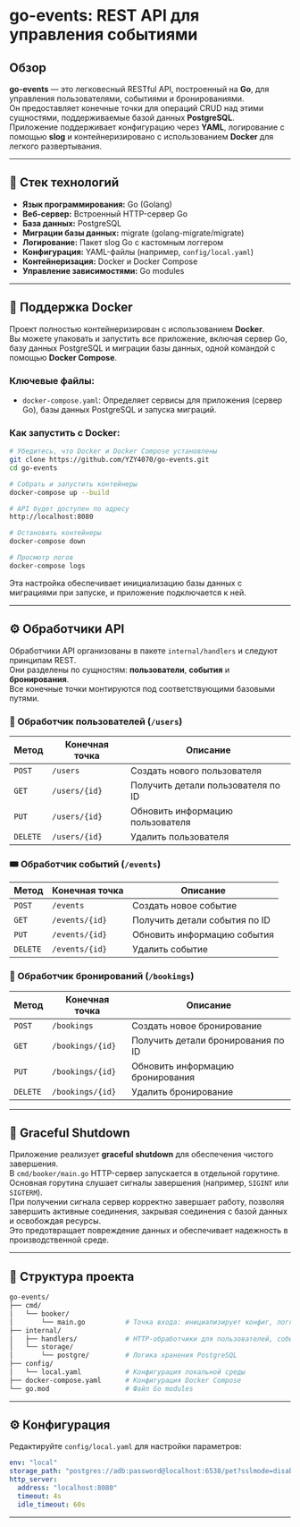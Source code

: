 # go-events: REST API для управления событиями

## Обзор

**go-events** — это легковесный RESTful API, построенный на **Go**, для управления пользователями, событиями и бронированиями.  
Он предоставляет конечные точки для операций CRUD над этими сущностями, поддерживаемые базой данных **PostgreSQL**.  
Приложение поддерживает конфигурацию через **YAML**, логирование с помощью **slog** и контейнеризировано с использованием **Docker** для легкого развертывания.

---

## 🧰 Стек технологий

- **Язык программирования:** Go (Golang)
- **Веб-сервер:** Встроенный HTTP-сервер Go
- **База данных:** PostgreSQL
- **Миграции базы данных:** migrate (golang-migrate/migrate)
- **Логирование:** Пакет slog Go с кастомным логгером
- **Конфигурация:** YAML-файлы (например, `config/local.yaml`)
- **Контейнеризация:** Docker и Docker Compose
- **Управление зависимостями:** Go modules

---

## 🐳 Поддержка Docker

Проект полностью контейнеризирован с использованием **Docker**.  
Вы можете упаковать и запустить все приложение, включая сервер Go, базу данных PostgreSQL и миграции базы данных, одной командой с помощью **Docker Compose**.

### Ключевые файлы:

- `docker-compose.yaml`: Определяет сервисы для приложения (сервер Go), базы данных PostgreSQL и запуска миграций.

### Как запустить с Docker:

```bash
# Убедитесь, что Docker и Docker Compose установлены
git clone https://github.com/YZY4070/go-events.git
cd go-events

# Собрать и запустить контейнеры
docker-compose up --build

# API будет доступен по адресу
http://localhost:8080

# Остановить контейнеры
docker-compose down

# Просмотр логов
docker-compose logs
```

Эта настройка обеспечивает инициализацию базы данных с миграциями при запуске, и приложение подключается к ней.

---

## ⚙️ Обработчики API

Обработчики API организованы в пакете `internal/handlers` и следуют принципам REST.  
Они разделены по сущностям: **пользователи**, **события** и **бронирования**.  
Все конечные точки монтируются под соответствующими базовыми путями.

### 👤 Обработчик пользователей (`/users`)

| Метод | Конечная точка | Описание |
|-------|----------------|-----------|
| `POST` | `/users` | Создать нового пользователя |
| `GET` | `/users/{id}` | Получить детали пользователя по ID |
| `PUT` | `/users/{id}` | Обновить информацию пользователя |
| `DELETE` | `/users/{id}` | Удалить пользователя |

### 🎟️ Обработчик событий (`/events`)

| Метод | Конечная точка | Описание |
|-------|----------------|-----------|
| `POST` | `/events` | Создать новое событие |
| `GET` | `/events/{id}` | Получить детали события по ID |
| `PUT` | `/events/{id}` | Обновить информацию события |
| `DELETE` | `/events/{id}` | Удалить событие |

### 📅 Обработчик бронирований (`/bookings`)

| Метод | Конечная точка | Описание |
|-------|----------------|-----------|
| `POST` | `/bookings` | Создать новое бронирование |
| `GET` | `/bookings/{id}` | Получить детали бронирования по ID |
| `PUT` | `/bookings/{id}` | Обновить информацию бронирования |
| `DELETE` | `/bookings/{id}` | Удалить бронирование |

---

## 🛑 Graceful Shutdown

Приложение реализует **graceful shutdown** для обеспечения чистого завершения.  
В `cmd/booker/main.go` HTTP-сервер запускается в отдельной горутине.  
Основная горутина слушает сигналы завершения (например, `SIGINT` или `SIGTERM`).  
При получении сигнала сервер корректно завершает работу, позволяя завершить активные соединения, закрывая соединения с базой данных и освобождая ресурсы.  
Это предотвращает повреждение данных и обеспечивает надежность в производственной среде.

---

## 📁 Структура проекта

```bash
go-events/
├── cmd/
│   └── booker/
│       └── main.go          # Точка входа: инициализирует конфиг, логгер, БД и сервер
├── internal/
│   ├── handlers/            # HTTP-обработчики для пользователей, событий, бронирований
│   └── storage/
│       └── postgre/         # Логика хранения PostgreSQL
├── config/
│   └── local.yaml           # Конфигурация локальной среды
├── docker-compose.yaml      # Конфигурация Docker Compose
└── go.mod                   # Файл Go modules
```

---

## ⚙️ Конфигурация

Редактируйте `config/local.yaml` для настройки параметров:

```yaml
env: "local"
storage_path: "postgres://adb:password@localhost:6538/pet?sslmode=disable"
http_server:
  address: "localhost:8080"
  timeout: 4s
  idle_timeout: 60s
```

---

